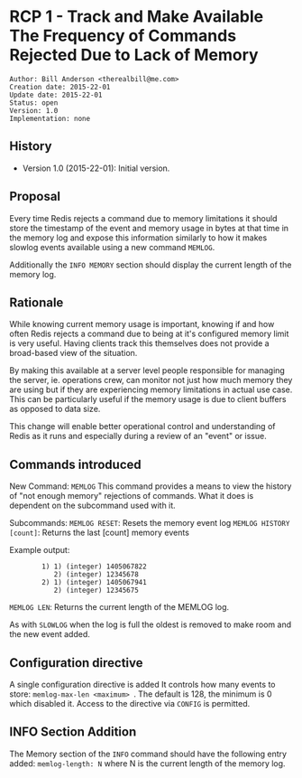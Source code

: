 RCP 1 - Track and Make Available The Frequency of Commands Rejected Due to Lack of Memory
===

```
Author: Bill Anderson <therealbill@me.com>
Creation date: 2015-22-01 
Update date: 2015-22-01 
Status: open
Version: 1.0
Implementation: none
```

History
---

* Version 1.0 (2015-22-01): Initial version.


Proposal 
---

Every time Redis rejects a command due to memory limitations it should store
the timestamp of the event and memory usage in bytes at that time in the
memory log and expose this information similarly to how it makes slowlog
events available using a new command `MEMLOG`.

Additionally the `INFO MEMORY` section should display the current length of
the memory log.


Rationale
---

While knowing current memory usage is important, knowing if and how often Redis
rejects a command due to being at it's configured memory limit is very useful. 
Having clients track this themselves does not provide a broad-based view of
the situation.

By making this available at a server level people responsible for managing the
server, ie. operations crew, can monitor not just how much memory they are
using but if they are experiencing memory limitations in actual use case. This
can be particularly useful if the memory usage is due to client buffers as
opposed to data size.

This change will enable better operational control and understanding of Redis
as it runs and especially during a review of an "event" or issue.

Commands introduced
---

New Command: `MEMLOG`
This command provides a means to view the history of "not enough memory"
rejections of commands. What it does is dependent on the subcommand used with it.

Subcommands: 
`MEMLOG RESET`: Resets the memory event log
`MEMLOG HISTORY [count]`: Returns the last [count] memory events

Example output:
```
		1) 1) (integer) 1405067822
		   2) (integer) 12345678
		2) 1) (integer) 1405067941
		   2) (integer) 12345675
```

`MEMLOG LEN`: Returns the current length of the MEMLOG log.

As with `SLOWLOG` when the log is full the oldest is removed to make room and
the new event added.


Configuration directive
---

A single configuration directive is added It controls how many events to store:
`memlog-max-len <maximum> `. The default is 128, the minimum is 0 which
disabled it. Access to the directive via `CONFIG` is permitted.


INFO Section Addition
---

The Memory section of the `INFO` command should have the following entry
added:
`memlog-length: N` where N is the current length of the memory log.


